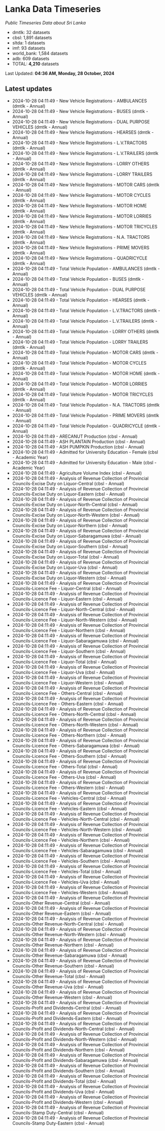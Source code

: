 # Lanka Data Timeseries
*Public Timeseries Data about Sri Lanka*

* dmtlk: 32 datasets
* cbsl: 1,891 datasets
* sltda: 1 datasets
* imf: 93 datasets
* world_bank: 1,584 datasets
* adb: 609 datasets
* TOTAL: **4,210** datasets

Last Updated: **04:36 AM, Monday, 28 October, 2024**

## Latest updates

* 2024-10-28 04:11:49 - New Vehicle Registrations - AMBULANCES (dmtlk - Annual)
* 2024-10-28 04:11:49 - New Vehicle Registrations - BUSES (dmtlk - Annual)
* 2024-10-28 04:11:49 - New Vehicle Registrations - DUAL PURPOSE VEHICLES (dmtlk - Annual)
* 2024-10-28 04:11:49 - New Vehicle Registrations - HEARSES (dmtlk - Annual)
* 2024-10-28 04:11:49 - New Vehicle Registrations - L.V.TRACTORS (dmtlk - Annual)
* 2024-10-28 04:11:49 - New Vehicle Registrations - L.V.TRAILERS (dmtlk - Annual)
* 2024-10-28 04:11:49 - New Vehicle Registrations - LORRY OTHERS (dmtlk - Annual)
* 2024-10-28 04:11:49 - New Vehicle Registrations - LORRY TRAILERS (dmtlk - Annual)
* 2024-10-28 04:11:49 - New Vehicle Registrations - MOTOR CARS (dmtlk - Annual)
* 2024-10-28 04:11:49 - New Vehicle Registrations - MOTOR CYCLES (dmtlk - Annual)
* 2024-10-28 04:11:49 - New Vehicle Registrations - MOTOR HOME (dmtlk - Annual)
* 2024-10-28 04:11:49 - New Vehicle Registrations - MOTOR LORRIES (dmtlk - Annual)
* 2024-10-28 04:11:49 - New Vehicle Registrations - MOTOR TRICYCLES (dmtlk - Annual)
* 2024-10-28 04:11:49 - New Vehicle Registrations - N.A. TRACTORS (dmtlk - Annual)
* 2024-10-28 04:11:49 - New Vehicle Registrations - PRIME MOVERS (dmtlk - Annual)
* 2024-10-28 04:11:49 - New Vehicle Registrations - QUADRICYCLE (dmtlk - Annual)
* 2024-10-28 04:11:49 - Total Vehicle Population - AMBULANCES (dmtlk - Annual)
* 2024-10-28 04:11:49 - Total Vehicle Population - BUSES (dmtlk - Annual)
* 2024-10-28 04:11:49 - Total Vehicle Population - DUAL PURPOSE VEHICLES (dmtlk - Annual)
* 2024-10-28 04:11:49 - Total Vehicle Population - HEARSES (dmtlk - Annual)
* 2024-10-28 04:11:49 - Total Vehicle Population - L.V.TRACTORS (dmtlk - Annual)
* 2024-10-28 04:11:49 - Total Vehicle Population - L.V.TRAILERS (dmtlk - Annual)
* 2024-10-28 04:11:49 - Total Vehicle Population - LORRY OTHERS (dmtlk - Annual)
* 2024-10-28 04:11:49 - Total Vehicle Population - LORRY TRAILERS (dmtlk - Annual)
* 2024-10-28 04:11:49 - Total Vehicle Population - MOTOR CARS (dmtlk - Annual)
* 2024-10-28 04:11:49 - Total Vehicle Population - MOTOR CYCLES (dmtlk - Annual)
* 2024-10-28 04:11:49 - Total Vehicle Population - MOTOR HOME (dmtlk - Annual)
* 2024-10-28 04:11:49 - Total Vehicle Population - MOTOR LORRIES (dmtlk - Annual)
* 2024-10-28 04:11:49 - Total Vehicle Population - MOTOR TRICYCLES (dmtlk - Annual)
* 2024-10-28 04:11:49 - Total Vehicle Population - N.A. TRACTORS (dmtlk - Annual)
* 2024-10-28 04:11:49 - Total Vehicle Population - PRIME MOVERS (dmtlk - Annual)
* 2024-10-28 04:11:49 - Total Vehicle Population - QUADRICYCLE (dmtlk - Annual)
* 2024-10-28 04:11:49 - ARECANUT Production (cbsl - Annual)
* 2024-10-28 04:11:49 - ASH PLANTAIN Production (cbsl - Annual)
* 2024-10-28 04:11:49 - ASH PUMPKIN Production (cbsl - Annual)
* 2024-10-28 04:11:49 - Admitted for University Education - Female (cbsl - Academic Year)
* 2024-10-28 04:11:49 - Admitted for University Education - Male (cbsl - Academic Year)
* 2024-10-28 04:11:49 - Agriculture Volume Index (cbsl - Annual)
* 2024-10-28 04:11:49 - Analysis of Revenue Collection of Provincial Councils-Excise Duty on Liquor-Central (cbsl - Annual)
* 2024-10-28 04:11:49 - Analysis of Revenue Collection of Provincial Councils-Excise Duty on Liquor-Eastern (cbsl - Annual)
* 2024-10-28 04:11:49 - Analysis of Revenue Collection of Provincial Councils-Excise Duty on Liquor-North-Central (cbsl - Annual)
* 2024-10-28 04:11:49 - Analysis of Revenue Collection of Provincial Councils-Excise Duty on Liquor-North-Western (cbsl - Annual)
* 2024-10-28 04:11:49 - Analysis of Revenue Collection of Provincial Councils-Excise Duty on Liquor-Northern (cbsl - Annual)
* 2024-10-28 04:11:49 - Analysis of Revenue Collection of Provincial Councils-Excise Duty on Liquor-Sabaragamuwa (cbsl - Annual)
* 2024-10-28 04:11:49 - Analysis of Revenue Collection of Provincial Councils-Excise Duty on Liquor-Southern (cbsl - Annual)
* 2024-10-28 04:11:49 - Analysis of Revenue Collection of Provincial Councils-Excise Duty on Liquor-Total (cbsl - Annual)
* 2024-10-28 04:11:49 - Analysis of Revenue Collection of Provincial Councils-Excise Duty on Liquor-Uva (cbsl - Annual)
* 2024-10-28 04:11:49 - Analysis of Revenue Collection of Provincial Councils-Excise Duty on Liquor-Western (cbsl - Annual)
* 2024-10-28 04:11:49 - Analysis of Revenue Collection of Provincial Councils-Licence Fee - Liquor-Central (cbsl - Annual)
* 2024-10-28 04:11:49 - Analysis of Revenue Collection of Provincial Councils-Licence Fee - Liquor-Eastern (cbsl - Annual)
* 2024-10-28 04:11:49 - Analysis of Revenue Collection of Provincial Councils-Licence Fee - Liquor-North-Central (cbsl - Annual)
* 2024-10-28 04:11:49 - Analysis of Revenue Collection of Provincial Councils-Licence Fee - Liquor-North-Western (cbsl - Annual)
* 2024-10-28 04:11:49 - Analysis of Revenue Collection of Provincial Councils-Licence Fee - Liquor-Northern (cbsl - Annual)
* 2024-10-28 04:11:49 - Analysis of Revenue Collection of Provincial Councils-Licence Fee - Liquor-Sabaragamuwa (cbsl - Annual)
* 2024-10-28 04:11:49 - Analysis of Revenue Collection of Provincial Councils-Licence Fee - Liquor-Southern (cbsl - Annual)
* 2024-10-28 04:11:49 - Analysis of Revenue Collection of Provincial Councils-Licence Fee - Liquor-Total (cbsl - Annual)
* 2024-10-28 04:11:49 - Analysis of Revenue Collection of Provincial Councils-Licence Fee - Liquor-Uva (cbsl - Annual)
* 2024-10-28 04:11:49 - Analysis of Revenue Collection of Provincial Councils-Licence Fee - Liquor-Western (cbsl - Annual)
* 2024-10-28 04:11:49 - Analysis of Revenue Collection of Provincial Councils-Licence Fee - Others-Central (cbsl - Annual)
* 2024-10-28 04:11:49 - Analysis of Revenue Collection of Provincial Councils-Licence Fee - Others-Eastern (cbsl - Annual)
* 2024-10-28 04:11:49 - Analysis of Revenue Collection of Provincial Councils-Licence Fee - Others-North-Central (cbsl - Annual)
* 2024-10-28 04:11:49 - Analysis of Revenue Collection of Provincial Councils-Licence Fee - Others-North-Western (cbsl - Annual)
* 2024-10-28 04:11:49 - Analysis of Revenue Collection of Provincial Councils-Licence Fee - Others-Northern (cbsl - Annual)
* 2024-10-28 04:11:49 - Analysis of Revenue Collection of Provincial Councils-Licence Fee - Others-Sabaragamuwa (cbsl - Annual)
* 2024-10-28 04:11:49 - Analysis of Revenue Collection of Provincial Councils-Licence Fee - Others-Southern (cbsl - Annual)
* 2024-10-28 04:11:49 - Analysis of Revenue Collection of Provincial Councils-Licence Fee - Others-Total (cbsl - Annual)
* 2024-10-28 04:11:49 - Analysis of Revenue Collection of Provincial Councils-Licence Fee - Others-Uva (cbsl - Annual)
* 2024-10-28 04:11:49 - Analysis of Revenue Collection of Provincial Councils-Licence Fee - Others-Western (cbsl - Annual)
* 2024-10-28 04:11:49 - Analysis of Revenue Collection of Provincial Councils-Licence Fee - Vehicles-Central (cbsl - Annual)
* 2024-10-28 04:11:49 - Analysis of Revenue Collection of Provincial Councils-Licence Fee - Vehicles-Eastern (cbsl - Annual)
* 2024-10-28 04:11:49 - Analysis of Revenue Collection of Provincial Councils-Licence Fee - Vehicles-North-Central (cbsl - Annual)
* 2024-10-28 04:11:49 - Analysis of Revenue Collection of Provincial Councils-Licence Fee - Vehicles-North-Western (cbsl - Annual)
* 2024-10-28 04:11:49 - Analysis of Revenue Collection of Provincial Councils-Licence Fee - Vehicles-Northern (cbsl - Annual)
* 2024-10-28 04:11:49 - Analysis of Revenue Collection of Provincial Councils-Licence Fee - Vehicles-Sabaragamuwa (cbsl - Annual)
* 2024-10-28 04:11:49 - Analysis of Revenue Collection of Provincial Councils-Licence Fee - Vehicles-Southern (cbsl - Annual)
* 2024-10-28 04:11:49 - Analysis of Revenue Collection of Provincial Councils-Licence Fee - Vehicles-Total (cbsl - Annual)
* 2024-10-28 04:11:49 - Analysis of Revenue Collection of Provincial Councils-Licence Fee - Vehicles-Uva (cbsl - Annual)
* 2024-10-28 04:11:49 - Analysis of Revenue Collection of Provincial Councils-Licence Fee - Vehicles-Western (cbsl - Annual)
* 2024-10-28 04:11:49 - Analysis of Revenue Collection of Provincial Councils-Other Revenue-Central (cbsl - Annual)
* 2024-10-28 04:11:49 - Analysis of Revenue Collection of Provincial Councils-Other Revenue-Eastern (cbsl - Annual)
* 2024-10-28 04:11:49 - Analysis of Revenue Collection of Provincial Councils-Other Revenue-North-Central (cbsl - Annual)
* 2024-10-28 04:11:49 - Analysis of Revenue Collection of Provincial Councils-Other Revenue-North-Western (cbsl - Annual)
* 2024-10-28 04:11:49 - Analysis of Revenue Collection of Provincial Councils-Other Revenue-Northern (cbsl - Annual)
* 2024-10-28 04:11:49 - Analysis of Revenue Collection of Provincial Councils-Other Revenue-Sabaragamuwa (cbsl - Annual)
* 2024-10-28 04:11:49 - Analysis of Revenue Collection of Provincial Councils-Other Revenue-Southern (cbsl - Annual)
* 2024-10-28 04:11:49 - Analysis of Revenue Collection of Provincial Councils-Other Revenue-Total (cbsl - Annual)
* 2024-10-28 04:11:49 - Analysis of Revenue Collection of Provincial Councils-Other Revenue-Uva (cbsl - Annual)
* 2024-10-28 04:11:49 - Analysis of Revenue Collection of Provincial Councils-Other Revenue-Western (cbsl - Annual)
* 2024-10-28 04:11:49 - Analysis of Revenue Collection of Provincial Councils-Profit and Dividends-Central (cbsl - Annual)
* 2024-10-28 04:11:49 - Analysis of Revenue Collection of Provincial Councils-Profit and Dividends-Eastern (cbsl - Annual)
* 2024-10-28 04:11:49 - Analysis of Revenue Collection of Provincial Councils-Profit and Dividends-North-Central (cbsl - Annual)
* 2024-10-28 04:11:49 - Analysis of Revenue Collection of Provincial Councils-Profit and Dividends-North-Western (cbsl - Annual)
* 2024-10-28 04:11:49 - Analysis of Revenue Collection of Provincial Councils-Profit and Dividends-Northern (cbsl - Annual)
* 2024-10-28 04:11:49 - Analysis of Revenue Collection of Provincial Councils-Profit and Dividends-Sabaragamuwa (cbsl - Annual)
* 2024-10-28 04:11:49 - Analysis of Revenue Collection of Provincial Councils-Profit and Dividends-Southern (cbsl - Annual)
* 2024-10-28 04:11:49 - Analysis of Revenue Collection of Provincial Councils-Profit and Dividends-Total (cbsl - Annual)
* 2024-10-28 04:11:49 - Analysis of Revenue Collection of Provincial Councils-Profit and Dividends-Uva (cbsl - Annual)
* 2024-10-28 04:11:49 - Analysis of Revenue Collection of Provincial Councils-Profit and Dividends-Western (cbsl - Annual)
* 2024-10-28 04:11:49 - Analysis of Revenue Collection of Provincial Councils-Stamp Duty-Central (cbsl - Annual)
* 2024-10-28 04:11:49 - Analysis of Revenue Collection of Provincial Councils-Stamp Duty-Eastern (cbsl - Annual)